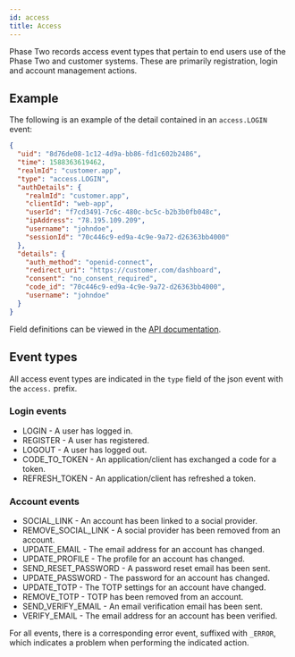 ```yaml
---
id: access
title: Access
---
```


Phase Two records access event types that pertain to end users use of the Phase Two and customer systems. These are primarily registration, login and account management actions.

## Example

The following is an example of the detail contained in an `access.LOGIN` event:

```json
{
  "uid": "8d76de08-1c12-4d9a-bb86-fd1c602b2486",
  "time": 1588363619462,
  "realmId": "customer.app",
  "type": "access.LOGIN",
  "authDetails": {
    "realmId": "customer.app",
    "clientId": "web-app",
    "userId": "f7cd3491-7c6c-480c-bc5c-b2b3b0fb048c",
    "ipAddress": "78.195.109.209",
    "username": "johndoe",
    "sessionId": "70c446c9-ed9a-4c9e-9a72-d26363bb4000"
  },
  "details": {
    "auth_method": "openid-connect",
    "redirect_uri": "https://customer.com/dashboard",
    "consent": "no_consent_required",
    "code_id": "70c446c9-ed9a-4c9e-9a72-d26363bb4000",
    "username": "johndoe"
  }
}
```

Field definitions can be viewed in the [API documentation](../api).

## Event types

All access event types are indicated in the `type` field of the json event with the `access.` prefix.

### Login events

- LOGIN - A user has logged in.
- REGISTER - A user has registered.
- LOGOUT - A user has logged out.
- CODE_TO_TOKEN - An application/client has exchanged a code for a token.
- REFRESH_TOKEN - An application/client has refreshed a token.

### Account events

- SOCIAL_LINK - An account has been linked to a social provider.
- REMOVE_SOCIAL_LINK - A social provider has been removed from an account.
- UPDATE_EMAIL - The email address for an account has changed.
- UPDATE_PROFILE - The profile for an account has changed.
- SEND_RESET_PASSWORD - A password reset email has been sent.
- UPDATE_PASSWORD - The password for an account has changed.
- UPDATE_TOTP - The TOTP settings for an account have changed.
- REMOVE_TOTP - TOTP has been removed from an account.
- SEND_VERIFY_EMAIL - An email verification email has been sent.
- VERIFY_EMAIL - The email address for an account has been verified.

For all events, there is a corresponding error event, suffixed with `_ERROR`, which indicates a problem when performing the indicated action.
